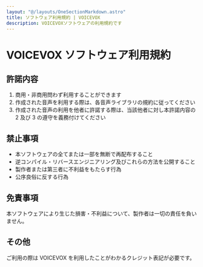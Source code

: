 ```yaml
---
layout: "@/layouts/OneSectionMarkdown.astro"
title: ソフトウェア利用規約 | VOICEVOX
description: VOICEVOXソフトウェアの利用規約です
---
```


# VOICEVOX ソフトウェア利用規約

## 許諾内容

1. 商用・非商用問わず利用することができます
2. 作成された音声を利用する際は、各音声ライブラリの規約に従ってください
3. 作成された音声の利用を他者に許諾する際は、当該他者に対し本許諾内容の 2 及び 3 の遵守を義務付けてください

## 禁止事項

- 本ソフトウェアの全てまたは一部を無断で再配布すること
- 逆コンパイル・リバースエンジニアリング及びこれらの方法を公開すること
- 製作者または第三者に不利益をもたらす行為
- 公序良俗に反する行為

## 免責事項

本ソフトウェアにより生じた損害・不利益について、製作者は一切の責任を負いません。

## その他

ご利用の際は VOICEVOX を利用したことがわかるクレジット表記が必要です。

